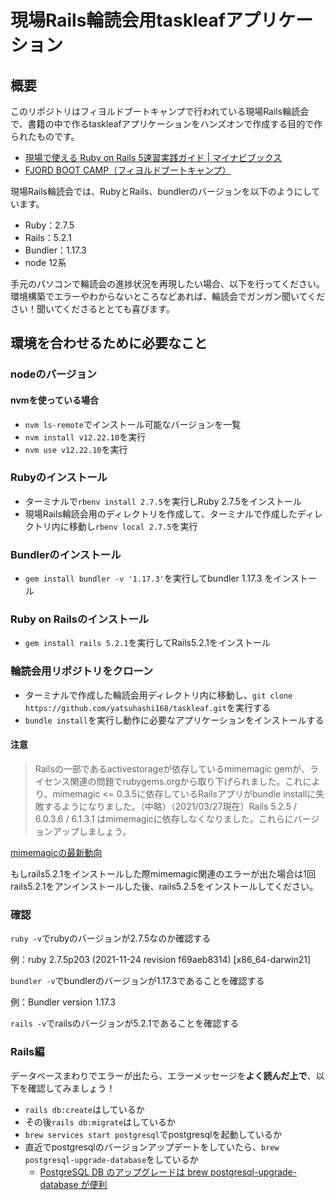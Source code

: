 # 現場Rails輪読会用taskleafアプリケーション

## 概要
このリポジトリはフィヨルドブートキャンプで行われている現場Rails輪読会で、書籍の中で作るtaskleafアプリケーションをハンズオンで作成する目的で作られたものです。
- [現場で使える Ruby on Rails 5速習実践ガイド \| マイナビブックス](https://book.mynavi.jp/ec/products/detail/id=93905)
- [FJORD BOOT CAMP（フィヨルドブートキャンプ）](https://bootcamp.fjord.jp/)

現場Rails輪読会では、RubyとRails、bundlerのバージョンを以下のようにしています。

- Ruby：2.7.5
- Rails：5.2.1
- Bundler：1.17.3
- node 12系

手元のパソコンで輪読会の進捗状況を再現したい場合、以下を行ってください。
環境構築でエラーやわからないところなどあれば、輪読会でガンガン聞いてください！聞いてくださるととても喜びます。

## 環境を合わせるために必要なこと
### nodeのバージョン
#### nvmを使っている場合
- `nvm ls-remote`でインストール可能なバージョンを一覧
- `nvm install v12.22.10`を実行
- `nvm use v12.22.10`を実行
### Rubyのインストール
- ターミナルで`rbenv install 2.7.5`を実行しRuby 2.7.5をインストール
- 現場Rails輪読会用のディレクトリを作成して、ターミナルで作成したディレクトリ内に移動し`rbenv local 2.7.5`を実行

### Bundlerのインストール
- `gem install bundler -v '1.17.3'`を実行してbundler 1.17.3 をインストール

### Ruby on Railsのインストール
- `gem install rails 5.2.1`を実行してRails5.2.1をインストール

### 輪読会用リポジトリをクローン
- ターミナルで作成した輪読会用ディレクトリ内に移動し、`git clone https://github.com/yatsuhashi168/taskleaf.git`を実行する
- `bundle install`を実行し動作に必要なアプリケーションをインストールする


#### 注意
> Railsの一部であるactivestorageが依存しているmimemagic gemが、ライセンス関連の問題でrubygems.orgから取り下げられました。これにより、mimemagic <= 0.3.5に依存しているRailsアプリがbundle installに失敗するようになりました。（中略）（2021/03/27現在）Rails 5.2.5 / 6.0.3.6 / 6.1.3.1 はmimemagicに依存しなくなりました。これらにバージョンアップしましょう。

[mimemagicの最新動向](https://hackmd.io/@mametter/mimemagic-info-ja)

もしrails5.2.1をインストールした際mimemagic関連のエラーが出た場合は1回rails5.2.1をアンインストールした後、rails5.2.5をインストールしてください。

### 確認
`ruby -v`でrubyのバージョンが2.7.5なのか確認する

例：ruby 2.7.5p203 (2021-11-24 revision f69aeb8314) [x86_64-darwin21]

`bundler -v`でbundlerのバージョンが1.17.3であることを確認する

例：Bundler version 1.17.3

`rails -v`でrailsのバージョンが5.2.1であることを確認する

### Rails編
データベースまわりでエラーが出たら、エラーメッセージを**よく読んだ上で**、以下を確認してみましょう！
- `rails db:create`はしているか
- その後`rails db:migrate`はしているか
- `brew services start postgresql`でpostgresqlを起動しているか
- 直近でpostgresqlのバージョンアップデートをしていたら、`brew postgresql-upgrade-database`をしているか
    - [PostgreSQL DB のアップグレードは brew postgresql-upgrade-database が便利](https://qiita.com/yasulab/items/237c3f9634055d665745)
